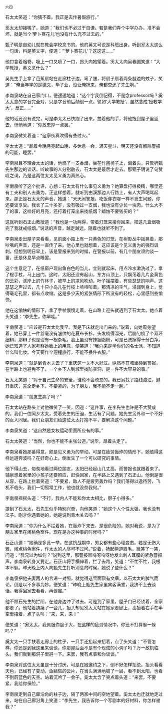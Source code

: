     六四 

   石太太笑道：“你猜不着。我正是去作暑假旅行。”

   奚太太却接嘴了，她道：“我们也不必过于自谦。若是我们弄个中学办办，准不会坏。就是当个‘萝卜赛花儿’也没有什么充不过去的。”

   甄子明是自幼儿就在教会学校念书的。他的英文可说是科班出身。听到奚太太这么一句话，料是英文字，便道：“‘萝卜赛花儿’？这这这……”

   他口含着烟卷，吸上一口又喷了一口，昂头向她望着。奚太太向吴春圃笑道：“大学教授，英文念什么？”

   吴先生手上拿了芭蕉扇站在走廊柱子边，弯了腰，将扇子扇着两条腿边的蚊子，笑道：“俺当年学的是德文，毕了业，没让俺捎来，俺都交还了先生咧。”

   李南泉站在自己家门口，便遥遥地道：“这个字我倒记得，不是念professor吗？奚太太念的字音完全对，只是字音前后颠倒一点。譬如‘大学教授’，虽然念成‘授教学大’，反正……”

   他的话还没有说完，可是李太太已快跑了出来，拉着他的手，将他拖到屋子里面去，悄悄地道：“你放忠厚一点罢。”

   李南泉微笑着道：“这家伙真吹得有些过火。”

   李太太道：“趁着今晚月亮起山晚，多休息一会。满天星斗，明天还没有解除警报的可能，睡罢。”

   李南泉且不理会太太的话，他燃了一支香烟，坐在竹圈椅子上，偏着头，只管听甄先生那边的谈话，听故事的人分别散去，石太太是最后才走去。那甄子明说了句赞叹之词，乃是这两位太太见义勇为真热心。

   李南泉听了这个批评，心想：石太太有什么事见义勇为？她算盘打得极精，哪里还有工夫和别人去勇为。正这样想着，就听到由溪那边人行路上，有人大声喝骂起来。那正是石太太的声音，她道：“天天闹警报，吃饭穿衣哪一样不发生问题，你还要谈享受。我长了三十多岁，没有吸过一支烟，我也没有少长一块肉。什么大不了的事，这样好的月亮，还打着打笼出来找纸烟？蜡烛不要钱买的？”

   这就听到石正山教授道：“我也是一功两得，带着灯笼来接你回来，把这几盒烟吸完了我就戒纸烟。”说话的声音，越走越远，随着也就听不到了。

   李南泉走出屋子来看看，见前面小路上有一只黄色的灯笼，在树影丛中摇晃着，那吵嘴的声音，还是一直传了来。他心里也就想着，这应该是个见义勇为的强烈讽刺。但想到明日早上，该是警报来到的时候，在警报以前，有几个朋友须约谈一番，还是休息早点睡罢。

   这个主意定了，在纸窗户现出鱼白色的当儿，立刻就起床，用点冷水漱洗过了，拿了根手杖，马上出门。这时，太阳还没有起山，东方山顶上，只飘荡着几片金黄色的云彩，溪岸上的竹林子，被早上的凉风吹动，叶子摇摆着，有些瑟瑟的响声。这瑟瑟之声过去，几十只小鸟儿在竹枝上喳喳叫着。那清凉的空气，浸润到身上，觉得毫毛孔里，都有点收缩。这是多少天的紧张情形下所没有的轻松，心里感到些愉快。

   他在这愉快的情形下，拿了手杖慢慢走着，在山路上迎头就遇到了石太太。她点着头笑道：“李先生，你早哇。”

   李南泉道：“应该是石太太比我早。我是下床就走出门来的。”说着，向她周身望着，她已穿上一件丝毫没有皱纹的花夏布长衫，头发梳得溜光，后脑勺梳了个双环细辫，那辫子也是没有一根杂毛。脸上虽没有抹胭脂粉，可是已洗擦得十分白净。她已知道了人家考察她脸上的用意，便笑道：“我向来是学你们的名士派，不知道什么叫化妆。今天要作个短程旅行，不能不换件衣服。”

   李南泉道：“就是到青木关去了？重庆这一关不大好过。纵然不在城里碰到警报，在半路上也避免不了。一个乡下人到城里找防空洞，是一件不大容易的事。”

   石太太笑道：“对于自己生命的安全，谁也不会疏忽的。我已另找了路线渡江，避开重庆，完全走乡下。不要紧的，为了朋友，我不能不走一趟。”

   李南泉道：“朋友生病了吗？”

   石太太站在路头上对他微笑了一笑，因道：“这件事，在李先生也许是不大赞成的。我们一位同乡太太，受着先生的压迫，生活有了问题。她先生另外和一个不好的女人同居。我们女朋友们给这位太太打抱不平，要解决这个问题。”

   李南泉笑道：“这自然是女权运动里面所应有的事。”

   石太太笑道：“当然，你也不能不主张公道。”说毕，昂着头走了。

   李南泉看她那番得意，颇是见义勇为的举动。可是在疲劳轰炸的情形下，她值得这样远道奔波吗？在好奇心上，倒发生了一个可以研究的事情。

   他下得山去，匆匆地看过两位朋友，太阳已经起山几丈高，而警报也就跟着来了。辅泉想着家里的小孩子还要照应，赶快回家，在半路上又遇到了石正山。他倒是很从容，在路上拦着笑道：“不要紧，敌人不是疲劳轰炸吗？我们落得以逸待劳，飞机不临头，我们一切照常工作，他也就没奈我何。”

   李南泉摇摇头道：“不行，我内人不能和你太太相比，胆子小得多。”

   提到了石太太，石先生似乎特别兴奋，向他笑道：“她这个人个性太强，我也没有法子。刚才你遇着她的，她是说到青木关去吗？”

   李南泉道：“你为什么不拦着她，在轰炸下来去，是很危险的。她对我说，是为了朋友家里在闹桃色案件。现在是办这种事的时候吗？”

   石正山道：“她确是多此一举。在这抗战期中，男女都有些心理变态。若是无伤大雅，闹点桃色案件，作太太的人尽可不过问。”说着，扬起两道眉毛，微笑了一笑，问道：“我兄以为如何？”说到这里，那警报器呜呀呜呀地发出刺人耳膜的紧急警报声，李南泉转身又要走。石正山将手横伸着，拦了去路，笑道：“不忙不忙，我根本不躲。昨天晚上内人向甄先生打听消息的时候，她说了些什么？”

   李南泉把他夫妻两人的言语一对照，就觉得这里面颇有文章，以石太太的脾气而论，倒是以不多事为妙。便笑道：“昨晚上甄先生家里宾客满堂，我挤不上去谈话。我得回家去看看，再谈罢。”

   他不顾石先生的拦阻，在他身边冲了过去。可是到了家里，屋子门已经锁着，全家都走了。他站着踌躇了一会儿，抬头却见奚太太站在她家走廊上，高抬着右手在半空里招着，点了头叫：“来，来，来！”

   便笑道：“奚太太，我佩服你胆子大，在这样的疲劳情况中，你还不打算躲一躲吗？”

   奚太太一只手扶着走廊上的柱子，一只手还抬起来招着，点了头笑道：“不管怎样，你还是到我这里来谈谈，你那屋后面不是有个现成的小洞子吗？万一敌机临头，我们就到那洞子里避一下。来罢，我有点事和你谈谈。”

   李南泉对这位太太虽是十分讨厌，可是在她邀约之下，倒不好怎样拒绝。抬头看看天色，已经有了变动，鱼鳞斑的云片，在当头满满地铺了一层，看不到太阳，也看不到蔚蓝色的天空。站着沉吟了一会子。奚太太含了笑点着头道：“来罢，不要紧，我给你保险。”

   李南泉走到自己廊沿角的柱子边，隔了两家中间的空地望着。奚太太也迁就地走过来，站在自己廊沿角上笑道：“李先生，我告诉你一个写剧本的好材料，你怎样谢我？”

